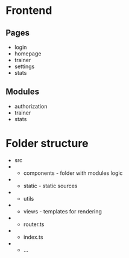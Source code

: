 # Frontend

## Pages

- login
- homepage
- trainer
- settings
- stats

## Modules

- authorization
- trainer
- stats

# Folder structure

- src
- - components - folder with modules logic
- - static - static sources
- - utils
- - views - templates for rendering
- - router.ts
- - index.ts
- - ...
